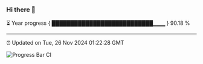 ### Hi there 👋

⏳ Year progress { ███████████████████████████▁▁▁ } 90.18 %

---

⏰ Updated on Tue, 26 Nov 2024 01:22:28 GMT

![Progress Bar CI](https://github.com/liununu/liununu/workflows/Progress%20Bar%20CI/badge.svg)
